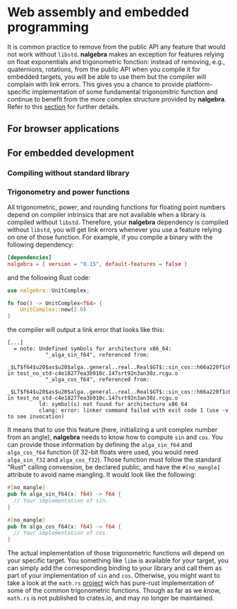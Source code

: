 
# Web assembly and embedded programming
It is common practice to remove from the public API any feature that would
not work without `libstd`. **nalgebra** makes an exception for features
relying on float exponentials and trigonometric fonction: instead of removing,
e.g., quaternions, rotations, from the public API when you compile it for embedded
targets, you will be able to use them but the compiler will complain with link errors.
This gives you a chance to provide platform-specific implementation of some fundamental
trigonomitric function and continue to benefit from the more complex structure
provided by **nalgebra**. Refer to this [section](#trigonometry_and_power_functions)
for further details.

## For browser applications
## For embedded development
### Compiling without standard library
### Trigonometry and power functions
All trigonometric, power, and rounding functions for floating point numbers
depend on compiler intrinsics that are not available when a library is compiled
without `libstd`. Therefore, your **nalgebra** dependency is compiled without
`libstd`, you will get link errors whenever you use a feature relying on one
of those function. For example, if you compile a binary with the following
dependency:

```toml
[dependencies]
nalgebra = { version = "0.15", default-features = false }
```

and the following Rust code:

```rust
use nalgebra::UnitComplex;

fn foo() -> UnitComplex<f64> {
    UnitComplex::new(2.0)
}
```

the compiler will output a link error that looks like this:

```
[...]
  = note: Undefined symbols for architecture x86_64:
            "_alga_sin_f64", referenced from:
                _$LT$f64$u20$as$u20$alga..general..real..Real$GT$::sin_cos::h66a220f1c62a00d2 in test_no_std-c4e18277ea3b910c.147srt92n3an30z.rcgu.o
            "_alga_cos_f64", referenced from:
                _$LT$f64$u20$as$u20$alga..general..real..Real$GT$::sin_cos::h66a220f1c62a00d2 in test_no_std-c4e18277ea3b910c.147srt92n3an30z.rcgu.o
          ld: symbol(s) not found for architecture x86_64
          clang: error: linker command failed with exit code 1 (use -v to see invocation)
```

It means that to use this feature (here, initializing a unit complex number from an angle),
**nalgebra** needs to know how to compute `sin` and `cos`. You can provide those information
by defining the `alga_sin_f64` and `alga_cos_f64` function (if 32-bit floats were used, you
would need `alga_sin_f32` and `alga_cos_f32`). Those function must follow the standard "Rust"
calling convension, be declared public, and have the `#[no_mangle]` attribute to avoid name
mangling. It would look like the following:

```rust
#[no_mangle]
pub fn alga_sin_f64(x: f64) -> f64 {
  // Your implementation of sin.
}

#[no_mangle]
pub fn alga_cos_f64(x: f64) -> f64 {
  // Your implementation of cos.
}
```

The actual implementation of those trigonometric functions will depend on your specific target.
You something like `libm` is available for your target, you can simply add the corresponding
binding to your library and call them as part of your implementation of `sin` and `cos`. Otherwise,
you might want to take a look at the `math.rs` [project](https://github.com/nagisa/math.rs) wich has
pure-rust implementation of some of the common trigonometric functions. Though as far as we know, `math.rs`
is not published to crates.io, and may no longer be maintained.